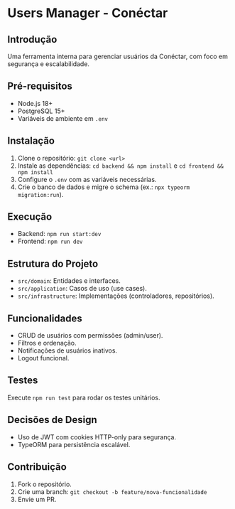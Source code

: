 # Users Manager - Conéctar

## Introdução
Uma ferramenta interna para gerenciar usuários da Conéctar, com foco em segurança e escalabilidade.

## Pré-requisitos
- Node.js 18+
- PostgreSQL 15+
- Variáveis de ambiente em `.env`

## Instalação
1. Clone o repositório: `git clone <url>`
2. Instale as dependências: `cd backend && npm install` e `cd frontend && npm install`
3. Configure o `.env` com as variáveis necessárias.
4. Crie o banco de dados e migre o schema (ex.: `npx typeorm migration:run`).

## Execução
- Backend: `npm run start:dev`
- Frontend: `npm run dev`

## Estrutura do Projeto
- `src/domain`: Entidades e interfaces.
- `src/application`: Casos de uso (use cases).
- `src/infrastructure`: Implementações (controladores, repositórios).

## Funcionalidades
- CRUD de usuários com permissões (admin/user).
- Filtros e ordenação.
- Notificações de usuários inativos.
- Logout funcional.

## Testes
Execute `npm run test` para rodar os testes unitários.

## Decisões de Design
- Uso de JWT com cookies HTTP-only para segurança.
- TypeORM para persistência escalável.

## Contribuição
1. Fork o repositório.
2. Crie uma branch: `git checkout -b feature/nova-funcionalidade`
3. Envie um PR.